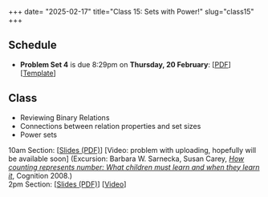 +++
date= "2025-02-17"
title="Class 15: Sets with Power!"
slug="class15"
+++

## Schedule

- **Problem Set 4** is due 8:29pm on
**Thursday, 20 February**: [[PDF](/docs/ps4.pdf)] [[Template](https://www.overleaf.com/read/kdfyffygvwpn#1f06d7)]

## Class

- Reviewing Binary Relations
- Connections between relation properties and set sizes
- Power sets

10am Section: [[Slides (PDF)](https://www.dropbox.com/scl/fi/jfxkl7oltzpeffq5qlx2r/cs2120-class15-dave.pdf?rlkey=brfdhk9k8w7jd28crlrus0fxk&dl=0)] [Video: problem with uploading, hopefully will be available soon] (Excursion: Barbara W. Sarnecka, Susan Carey, [_How counting represents number: What children must learn and when they learn it_](/docs/sarnecka2008.pdf), Cognition 2008.)  
2pm Section: [[Slides (PDF)](https://virginia.box.com/s/d5e33h9wm3482i0q6trhua7sabewqep8)] [[Video](https://uva.hosted.panopto.com/Panopto/Pages/Viewer.aspx?id=eb23cec9-2f54-4d39-b146-b28701397354)]